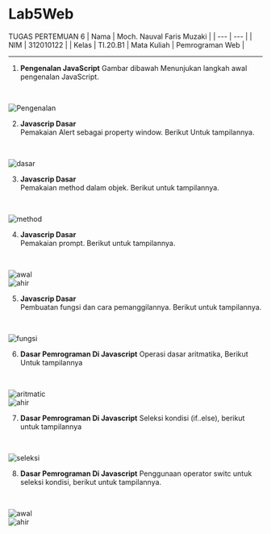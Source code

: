# Lab5Web
TUGAS PERTEMUAN 6
| Nama | Moch. Nauval Faris Muzaki |
| --- | --- |
| NIM | 312010122 |
| Kelas | TI.20.B1
| Mata Kuliah | Pemrograman Web |
<hr>

1. **Pengenalan JavaScript**
Gambar dibawah Menunjukan langkah awal pengenalan JavaScript.
<br>

![Pengenalan](pictures/gambar1.png)
<br>

2. **Javascrip Dasar<br>**
Pemakaian Alert sebagai property window. Berikut Untuk tampilannya.
<br>

![dasar](pictures/gambar2.png)
<br>

3. **Javascrip Dasar<br>** 
Pemakaian method dalam objek. Berikut untuk tampilannya.
<br>

![method](pictures/gambar3.png)
<br>

4. **Javascrip Dasar<br>** 
Pemakaian prompt. Berikut untuk tampilannya.
<br>

![awal](pictures/gambar5.png)
<br>
![ahir](pictures/gambar4.png)
<br>

5. **Javascrip Dasar<br>** 
Pembuatan fungsi dan cara pemanggilannya. Berikut untuk tampilannya.
<br>

![fungsi](pictures/gambar6.png)
<br>

6. **Dasar Pemrograman Di Javascript**
Operasi dasar aritmatika, Berikut Untuk tampilannya
<br>

![aritmatic](pictures/gambar7.png)
<br>
![ahir](pictures/gamabr9.png)

7. **Dasar Pemrograman Di Javascript**
Seleksi kondisi (if..else), berikut untuk tampilannya
<br>

![seleksi](pictures/gambar8.png)

8. **Dasar Pemrograman Di Javascript**
Penggunaan operator switc untuk seleksi kondisi, berikut untuk tampilannya.
<br>

![awal](pictures/gambar10.png)
<br>
![ahir](pictures/gambar11.png)
<br>
